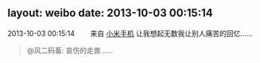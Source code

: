 layout: weibo
date: 2013-10-03 00:15:14
---
<meta name="referrer" content="no-referrer" />

2013-10-03 00:15:14  &nbsp;&nbsp;&nbsp;&nbsp;&nbsp;&nbsp; 来自 <a href="http://app.weibo.com/t/feed/22zMnn" rel="nofollow">小米手机</a>
让我想起无数我让别人痛苦的回忆……
>  @风二码畜: 哀伤的走兽…… ​​​
